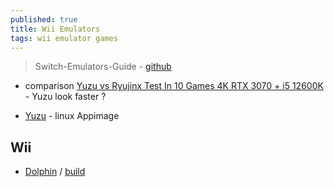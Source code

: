 ```yaml
---
published: true
title: Wii Emulators
tags: wii emulator games
---
```

> Switch-Emulators-Guide - [github](https://github.com/Abd-007/Switch-Emulators-Guide/blob/main/README.md)

- comparison [Yuzu vs Ryujinx Test In 10 Games 4K  RTX 3070 + i5 12600K](https://www.youtube.com/watch?v=ZR3MOkOAKdo) - Yuzu look faster ?

- [Yuzu](https://yuzu-emu.org/) - linux Appimage

## Wii

- [Dolphin](https://dolphin-emu.org/) / [build](https://wiki.dolphin-emu.org/index.php?title=Building_Dolphin_on_Linux)